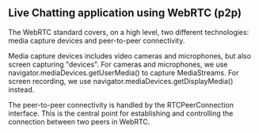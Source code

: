 ## Live Chatting application using WebRTC (p2p)
The WebRTC standard covers, on a high level, two different technologies: media capture devices and peer-to-peer connectivity.

Media capture devices includes video cameras and microphones, but also screen capturing "devices". For cameras and microphones, we use navigator.mediaDevices.getUserMedia() to capture MediaStreams. For screen recording, we use navigator.mediaDevices.getDisplayMedia() instead.

The peer-to-peer connectivity is handled by the RTCPeerConnection interface. This is the central point for establishing and controlling the connection between two peers in WebRTC.
